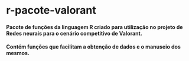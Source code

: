 # r-pacote-valorant

#### Pacote de funções da linguagem R criado para utilização no projeto de Redes neurais para o cenário competitivo de Valorant. 
#### Contém funções que facilitam a obtenção de dados e o manuseio dos mesmos.
